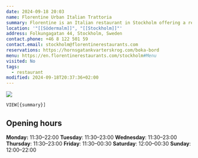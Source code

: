 ```yaml
---
date: 2024-09-18 20:03
name: Florentine Urban Italian Trattoria
summary: Florentine is an Italian restaurant in Stockholm offering a retro-Italian experience, blending 70s glamour with modern Italian cuisine. The vibrant trattoria features a 360° bar, craft cocktails, and Italian dishes designed for sharing, creating an immersive dining atmosphere with lively music.
location: '"[[Södermalm]]", "[[Stockholm]]"'
address: Folkungagatan 44, Stockholm, Sweden
contact.phone: +46 8 122 501 59
contact.email: stockholm@florentinerestaurants.com
reservations: https://hornsgatankvarterskrog.com/boka-bord
menu: https://en.florentinerestaurants.com/stockholm#Menu
visited: No
tags:
  - restaurant
modified: 2024-09-18T20:37:36+02:00
---
```

![](https://cdn.prod.website-files.com/63728bf3f3f63c22f5b62cb0/64b58ef1310db8a3003f1a1e_a2-min.jpg)


`VIEW[{summary}]`


## Opening hours

**Monday:** 11:30–22:00
**Tuesday**: 11:30–23:00
**Wednesday**: 11:30–23:00
**Thursday**: 11:30–23:00
**Friday**: 11:30–00:30
**Saturday**: 12:00–00:30
**Sunday**: 12:00–22:00
